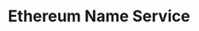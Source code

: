 ---
blog: https://medium.com/the-ethereum-name-service
codehost: https://github.com/https://github.com/ensdomains
logohandle: ensdomains
sort: ens
title: Ethereum Name Service
twitter: https://x.com/ensdomains
website: https://ens.domains/
---